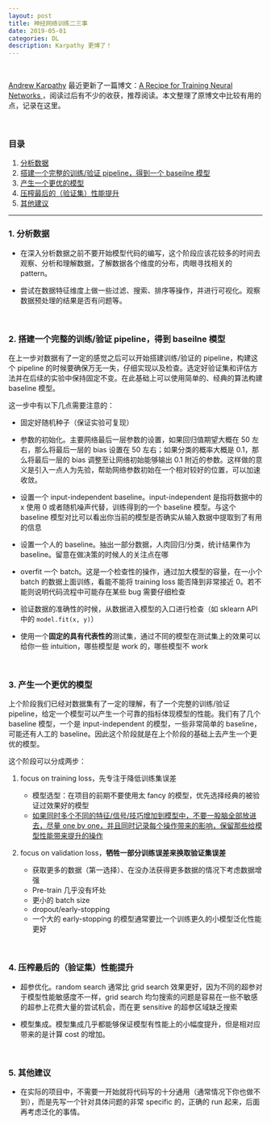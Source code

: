 ```yaml
---
layout: post
title: 神经网络训练二三事
date: 2019-05-01
categories: DL
description: Karpathy 更博了！
---
```


<br>

[Andrew Karpathy](https://cs.stanford.edu/people/karpathy/) 最近更新了一篇博文：[A Recipe for Training Neural Networks ](http://karpathy.github.io/2019/04/25/recipe/)，阅读过后有不少的收获，推荐阅读。本文整理了原博文中比较有用的点，记录在这里。

<br>

### 目录

1. [分析数据](#1-分析数据)
2. [搭建一个完整的训练/验证 pipeline，得到一个 baseilne 模型](#2-搭建一个完整的训练验证-pipeline得到一个-baseilne-模型)
3. [产生一个更优的模型](#3-产生一个更优的模型)
4. [压榨最后的（验证集）性能提升](#4-压榨最后的验证集性能提升)
5. [其他建议](#5-其他建议)

---

### 1. 分析数据

- 在深入分析数据之前不要开始模型代码的编写，这个阶段应该花较多的时间去观察、分析和理解数据，了解数据各个维度的分布，肉眼寻找相关的 pattern。

- 尝试在数据特征维度上做一些过滤、搜索、排序等操作，并进行可视化。观察数据预处理的结果是否有问题等。

<br>

### 2. 搭建一个完整的训练/验证 pipeline，得到 baseilne 模型

在上一步对数据有了一定的感觉之后可以开始搭建训练/验证的 pipeline，构建这个 pipeline 的时候要确保万无一失，仔细实现以及检查。选定好验证集和评估方法并在后续的实验中保持固定不变。在此基础上可以使用简单的、经典的算法构建 baseline 模型。

这一步中有以下几点需要注意的：

- 固定好随机种子（保证实验可复现）

- 参数的初始化。主要网络最后一层参数的设置，如果回归值期望大概在 50 左右，那么将最后一层的 bias 设置在 50 左右；如果分类的概率大概是 0.1，那么将最后一层的 bias 调整至让网络初始能够输出 0.1 附近的参数。这样做的意义是引入一点人为先验，帮助网络参数初始在一个相对较好的位置，可以加速收敛。

- 设置一个 input-independent baseline。input-independent 是指将数据中的 x 使用 0 或者随机噪声代替，训练得到的一个 baseline 模型。与这个 baseline 模型对比可以看出你当前的模型是否确实从输入数据中提取到了有用的信息

- 设置一个人的 baseline。抽出一部分数据，人肉回归/分类，统计结果作为 baseline。留意在做决策的时候人的关注点在哪

- overfit 一个 batch。这是一个检查性的操作，通过加大模型的容量，在一小个 batch 的数据上面训练，看能不能将 training loss 能否降到非常接近 0。若不能则说明代码流程中可能存在某些 bug 需要仔细检查

- 验证数据的准确性的时候，从数据进入模型的入口进行检查（如 sklearn API 中的 `model.fit(x, y)`）

- 使用一个**固定的具有代表性的**测试集，通过不同的模型在测试集上的效果可以给你一些 intuition，哪些模型是 work 的，哪些模型不 work

<br>

### 3. 产生一个更优的模型

上个阶段我们已经对数据集有了一定的理解，有了一个完整的训练/验证 pipeline，给定一个模型可以产生一个可靠的指标体现模型的性能。我们有了几个 baseline 模型，一个是 input-independent 的模型，一些非常简单的 baseline，可能还有人工的 baseline。因此这个阶段就是在上个阶段的基础上去产生一个更优的模型。

这个阶段可以分成两步：

1. focus on training loss，先专注于降低训练集误差
   - 模型选型：在项目的前期不要使用太 fancy 的模型，优先选择经典的被验证过效果好的模型
   - <u>如果同时多个不同的特征/信号/技巧增加到模型中，不要一股脑全部放进去，尽量 one by one，并且同时记录每个操作带来的影响，保留那些给模型性能带来提升的操作</u>

2. focus on validation loss，**牺牲一部分训练误差来换取验证集误差**
   - 获取更多的数据（第一选择）、在没办法获得更多数据的情况下考虑数据增强
   - Pre-train 几乎没有坏处
   - 更小的 batch size
   - dropout/early-stopping
   - 一个大的 early-stopping 的模型通常要比一个训练更久的小模型泛化性能更好

<br>

### 4. 压榨最后的（验证集）性能提升

- 超参优化。random search 通常比 grid search 效果更好，因为不同的超参对于模型性能敏感度不一样，grid search 均匀搜索的问题是容易在一些不敏感的超参上花费大量的尝试机会，而在更 sensitive 的超参区域缺乏搜索

- 模型集成。模型集成几乎都能够保证模型有性能上的小幅度提升，但是相对应带来的是计算 cost 的增加。

<br>

### 5. 其他建议

- 在实际的项目中，不需要一开始就将代码写的十分通用（通常情况下你也做不到），而是先写一个针对具体问题的非常 specific 的，正确的 run 起来，后面再考虑泛化的事情。

 <br>
 <br>
